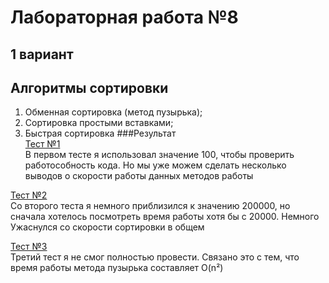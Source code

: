 # Лабораторная работа №8
## 1 вариант
## Алгоритмы сортировки
1) Обменная сортировка (метод пузырька);
2) Сортировка простыми вставками;
3) Быстрая сортировка
###Результат </br>
[Тест №1](https://github.com/Zohoto/Andrew/blob/master/lab8/output.txt) </br>
В первом тесте я использовал значение 100, чтобы проверить работособность кода. Но мы уже можем сделать несколько выводов о скорости работы данных методов работы

[Тест №2](https://github.com/Zohoto/Andrew/blob/master/lab8/output_2.txt) </br>
Со второго теста я немного приблизился к значению 200000, но сначала хотелось посмотреть время работы хотя бы с 20000. Немного Ужаснулся со скорости сортировки в общем

[Тест №3](https://github.com/Zohoto/Andrew/blob/master/lab8/output_3.txt) </br>
Третий тест я не смог полностью провести. Связано это с тем, что время работы метода пузырька составляет O(n²)
